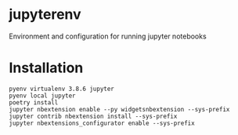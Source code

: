 # jupyterenv
Environment and configuration for running jupyter notebooks

# Installation
```
pyenv virtualenv 3.8.6 jupyter
pyenv local jupyter
poetry install
jupyter nbextension enable --py widgetsnbextension --sys-prefix
jupyter contrib nbextension install --sys-prefix
jupyter nbextensions_configurator enable --sys-prefix
```
